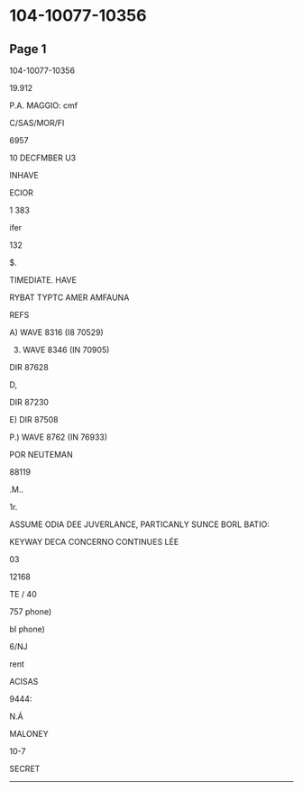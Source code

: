 # 104-10077-10356

## Page 1

104-10077-10356

19.912

P.A. MAGGIO: cmf

C/SAS/MOR/FI

6957

10 DECFMBER U3

INHAVE

ECIOR

1 383

ifer

132

$.

TIMEDIATE. HAVE

RYBAT TYPTC AMER AMFAUNA

REFS

A) WAVE 8316 (I8 70529)

3) WAVE 8346 (IN 70905)

DIR 87628

D,

DIR 87230

E) DIR 87508

P.) WAVE 8762 (IN 76933)

POR NEUTEMAN

88119

.M..

1r.

ASSUME ODIA DEE JUVERLANCE, PARTICANLY SUNCE BORL BATIO:

KEYWAY DECA CONCERNO CONTINUES LÉE

03

12168

TE / 40

757 phone)

bI phone)

6/NJ

rent

ACISAS

9444:

N.Á

MALONEY

10-7

SECRET

---

